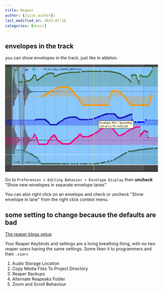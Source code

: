 ```yaml
---
title: Reaper
author: {{site.author}}
last_modified_at: 2023-07-16
categories: [music]
---
```


## envelopes in the track

you can show envelopes in the track, just like in ableton.

![2021-06-06-23-36-37.png](/assets/images/other/2021-06-06-23-36-37.png)

Go to ``Preferences > Editing Behavior > Envelope Display`` then **uncheck** "Show new envelopes in separate envelope lanes"

You can also right click on an envelope and check or uncheck "Show envelope in lane" from the right click context menu.

## some setting to change because the defaults are bad

[The reaper blogs setup](https://m.youtube.com/watch?v=u5GU3mwJf2E)

Your Reaper Keybinds and settings are a living breathing thing, with no two reaper users having the same settings.
Some liken it to programmers and their ``.vimrc``

1. Audio Storage Location
1. Copy Media Files To Project Directory
1. Reaper Backups
1. Alternate Reapeaks Folder
1. Zoom and Scroll Behaviour

<!-- ## [setting up reaper on linux](blog/setting-up-reaper-on-linux.md) -->

<!-- ## shortcuts

### quick add eq

### envelope of last touched parameter -->
